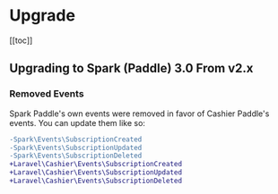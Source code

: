 # Upgrade

[[toc]]

## Upgrading to Spark (Paddle) 3.0 From v2.x

### Removed Events

Spark Paddle's own events were removed in favor of Cashier Paddle's events. You can update them like so:

```diff
-Spark\Events\SubscriptionCreated
-Spark\Events\SubscriptionUpdated
-Spark\Events\SubscriptionDeleted
+Laravel\Cashier\Events\SubscriptionCreated
+Laravel\Cashier\Events\SubscriptionUpdated
+Laravel\Cashier\Events\SubscriptionDeleted
```

